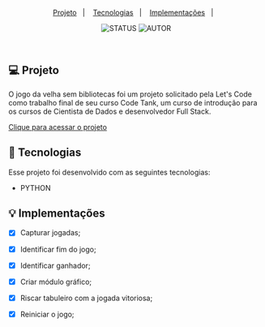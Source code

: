 <p align="center">
  <a href="#-projeto">Projeto</a>&nbsp;&nbsp;&nbsp;|&nbsp;&nbsp;&nbsp;
  <a href="#-tecnologias">Tecnologias</a>&nbsp;&nbsp;&nbsp;|&nbsp;&nbsp;&nbsp;
  <a href="#-implementações">Implementações</a>&nbsp;&nbsp;&nbsp;|&nbsp;&nbsp;&nbsp;
</p>


<p align="center">
  <img alt="STATUS" src="https://img.shields.io/static/v1?label=STATUS&message=Finalizado&color=49AA26&labelColor=000000">
  <img alt="AUTOR" src="https://img.shields.io/static/v1?label=AUTOR&message=GBRIETZIG&color=49AA26&labelColor=000000">
</p>

<br>


## 💻 Projeto

O jogo da velha sem bibliotecas foi um projeto solicitado pela Let's Code como trabalho final de seu curso Code Tank, um curso de introdução para os cursos de Cientista de Dados e desenvolvedor Full Stack.

<a href="https://gbrietzig.github.io/curso-semana-discovery-1/">Clique para acessar o projeto</a>


## 🚀 Tecnologias

Esse projeto foi desenvolvido com as seguintes tecnologias:

- PYTHON


## 💡 Implementações

- [X] Capturar jogadas;
- [X] Identificar fim do jogo;
- [X] Identificar ganhador;
- [X] Criar módulo gráfico;
- [X] Riscar tabuleiro com a jogada vitoriosa;
- [X] Reiniciar o jogo;

